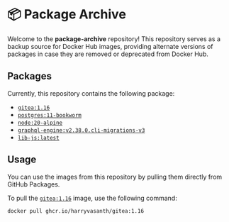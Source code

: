 # 📦 Package Archive

Welcome to the **package-archive** repository! This repository serves as a backup source for Docker Hub images, providing alternate versions of packages in case they are removed or deprecated from Docker Hub. 

## Packages

Currently, this repository contains the following package:

- [`gitea:1.16`](https://github.com/HarryVasanth/package-archive/pkgs/container/gitea)
- [`postgres:11-bookworm`](https://github.com/HarryVasanth/package-archive/pkgs/container/postgres)
- [`node:20-alpine`](https://github.com/HarryVasanth/package-archive/pkgs/container/node)
- [`graphql-engine:v2.38.0.cli-migrations-v3`](https://github.com/HarryVasanth/package-archive/pkgs/container/graphql-engine)
- [`lib-js:latest`](https://github.com/HarryVasanth/package-archive/pkgs/container/lib-js)

## Usage

You can use the images from this repository by pulling them directly from GitHub Packages. 

To pull the [`gitea:1.16`](https://github.com/HarryVasanth/package-archive/pkgs/container/gitea) image, use the following command:

```bash
docker pull ghcr.io/harryvasanth/gitea:1.16
```
